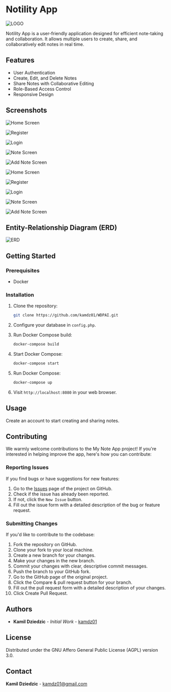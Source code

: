 
# Notility App

![LOGO](screenshots/logo.png)

Notility App is a user-friendly application designed for efficient note-taking and collaboration. It allows multiple users to create, share, and collaboratively edit notes in real time.

## Features

- User Authentication
- Create, Edit, and Delete Notes
- Share Notes with Collaborative Editing
- Role-Based Access Control
- Responsive Design

## Screenshots

![Home Screen](screenshots/s1.png)

![Register](screenshots/s2.png)

![Login](screenshots/s3.png)

![Note Screen](screenshots/s4.png)

![Add Note Screen](screenshots/s5.png)

![Home Screen](screenshots/sm1.png)

![Register](screenshots/sm2.png)

![Login](screenshots/sm3.png)

![Note Screen](screenshots/sm4.png)

![Add Note Screen](screenshots/sm5.png)

## Entity-Relationship Diagram (ERD)

![ERD](screenshots/erd.png)

## Getting Started

### Prerequisites

- Docker

### Installation

1. Clone the repository:
   ```bash
   git clone https://github.com/kamdz01/WDPAI.git
   ```
2. Configure your database in `config.php`.

3. Run Docker Compose build:
   ```bash
   docker-compose build
   ```

4. Start Docker Compose:
   ```bash
   docker-compose start
   ```

5. Run Docker Compose:
   ```bash
   docker-compose up
   ```
6. Visit `http://localhost:8080` in your web browser.

## Usage

Create an account to start creating and sharing notes. 

## Contributing

We warmly welcome contributions to the My Note App project! If you're interested in helping improve the app, here's how you can contribute:

### Reporting Issues

If you find bugs or have suggestions for new features:

1. Go to the [Issues](https://github.com/kamdz01/WDPAI/issues) page of the project on GitHub.
2. Check if the issue has already been reported.
3. If not, click the `New Issue` button.
4. Fill out the issue form with a detailed description of the bug or feature request.

### Submitting Changes

If you'd like to contribute to the codebase:

1. Fork the repository on GitHub.
2. Clone your fork to your local machine.
3. Create a new branch for your changes.
4. Make your changes in the new branch.
5. Commit your changes with clear, descriptive commit messages.
6. Push the branch to your GitHub fork.
7. Go to the GitHub page of the original project.
8. Click the Compare & pull request button for your branch.
9. Fill out the pull request form with a detailed description of your changes.
10. Click Create Pull Request.

## Authors

- **Kamil Dziedzic** - *Initial Work* - [kamdz01](https://github.com/kamdz01)

## License

Distributed under the GNU Affero General Public License (AGPL) version 3.0.

## Contact

**Kamil Dziedzic** - [kamdz01@gmail.com](mailto:kamdz01@gmail.com)